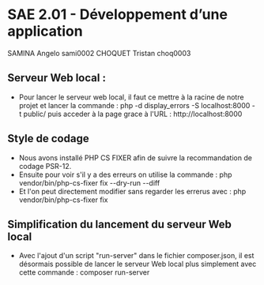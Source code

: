 # SAE 2.01 - Développement d’une application

SAMINA Angelo sami0002
CHOQUET Tristan choq0003

## Serveur Web local :
* Pour lancer le serveur web local, il faut ce mettre à la racine de notre projet et lancer la commande : php -d display_errors -S localhost:8000 -t public/
  puis acceder à la page grace à l'URL : http://localhost:8000

## Style de codage
* Nous avons installé PHP CS FIXER afin de suivre la recommandation de codage PSR-12.
* Ensuite pour voir s'il y a des erreurs on utilise la commande : 
        php vendor/bin/php-cs-fixer fix --dry-run --diff
* Et l'on peut directement modifier sans regarder les errerus avec : 
        php vendor/bin/php-cs-fixer fix

## Simplification du lancement du serveur Web local
* Avec l'ajout d'un script "run-server" dans le fichier composer.json, il est 
  désormais possible de lancer le serveur Web local plus simplement avec cette commande :
        composer run-server

